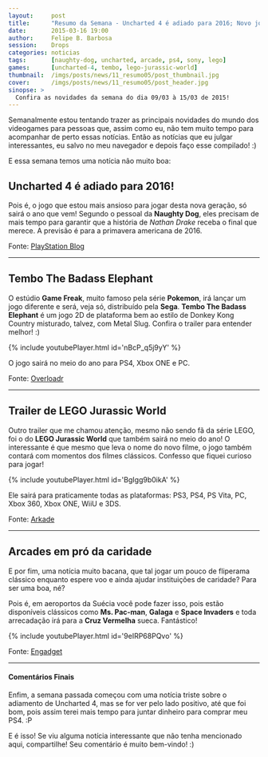 ```yaml
---
layout:     post
title:      "Resumo da Semana - Uncharted 4 é adiado para 2016; Novo jogo da Game Freak (e não é Pokémon); Trailer de LEGO Jurassic World e mais.."
date:       2015-03-16 19:00
author:     Felipe B. Barbosa
session:    Drops
categories: noticias
tags:       [naughty-dog, uncharted, arcade, ps4, sony, lego]
games:      [uncharted-4, tembo, lego-jurassic-world]
thumbnail:  /imgs/posts/news/11_resumo05/post_thumbnail.jpg
cover:      /imgs/posts/news/11_resumo05/post_header.jpg
sinopse: >
  Confira as novidades da semana do dia 09/03 à 15/03 de 2015!
---
```


Semanalmente estou tentando trazer as principais novidades do mundo dos videogames para pessoas que, assim como eu, não tem muito tempo para acompanhar de perto essas notícias. Então as notícias que eu julgar interessantes, eu salvo no meu navegador e depois faço esse compilado! :)

E essa semana temos uma notícia não muito boa:

## Uncharted 4 é adiado para 2016!

Pois é, o jogo que estou mais ansioso para jogar desta nova geração, só sairá o ano que vem! Segundo o pessoal da **Naughty Dog**, eles precisam de mais tempo para garantir que a história de *Nathan Drake* receba o final que merece. A previsão é para a primavera americana de 2016.

Fonte: [PlayStation Blog](http://blog.br.playstation.com/2015/03/11/uncharted-4-a-thiefs-end-chegara-na-primavera-americana-de-2016/)

---

## Tembo The Badass Elephant

O estúdio **Game Freak**, muito famoso pela série **Pokemon**, irá lançar um jogo diferente e será, veja só, distribuído pela **Sega**. **Tembo The Badass Elephant** é um jogo 2D de plataforma bem ao estilo de Donkey Kong Country misturado, talvez, com Metal Slug. Confira o trailer para entender melhor! :)

{% include youtubePlayer.html id='nBcP_q5j9yY' %}

O jogo sairá no meio do ano para PS4, Xbox ONE e PC.

Fonte: [Overloadr](http://overloadr.com.br/noticias/2015/03/tembo-the-badass-elephant-game-freak-sega/)

---

## Trailer de LEGO Jurassic World

Outro trailer que me chamou atenção, mesmo não sendo fã da série LEGO, foi o do **LEGO Jurassic World** que também sairá no meio do ano! O interessante é que mesmo que leva o nome do novo filme, o jogo também contará com momentos dos filmes clássicos. Confesso que fiquei curioso para jogar!

{% include youtubePlayer.html id='BgIgg9b0ikA' %}

Ele sairá para praticamente todas as plataformas: PS3, PS4, PS Vita, PC, Xbox 360, Xbox ONE, WiiU e 3DS.

Fonte: [Arkade](http://www.arkade.com.br/zoeira-invade-parque-dinossauros-trailer-jurassic-world/)

---

## Arcades em pró da caridade

E por fim, uma notícia muito bacana, que tal jogar um pouco de fliperama clássico enquanto espere voo e ainda ajudar instituições de caridade? Para ser uma boa, né?

Pois é, em aeroportos da Suécia você pode fazer isso, pois estão disponíveis clássicos como **Ms. Pac-man**, **Galaga** e **Space Invaders** e toda arrecadação irá para a **Cruz Vermelha** sueca. Fantástico!

{% include youtubePlayer.html id='9eIRP68PQvo' %}

Fonte: [Engadget](http://www.engadget.com/2015/03/16/sweden-airports-arcade-cabinets-charity/)

---

#### Comentários Finais

Enfim, a semana passada começou com uma notícia triste sobre o adiamento de Uncharted 4, mas se for ver pelo lado positivo, até que foi bom, pois assim terei mais tempo para juntar dinheiro para comprar meu PS4. :P

E é isso! Se viu alguma notícia interessante que não tenha mencionado aqui, compartilhe! Seu comentário é muito bem-vindo! :)
